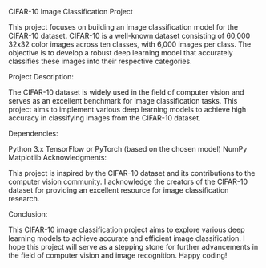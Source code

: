 CIFAR-10 Image Classification Project

This project focuses on building an image classification model for the CIFAR-10 dataset. CIFAR-10 is a well-known dataset consisting of 60,000 32x32 color images across ten classes, with 6,000 images per class. The objective is to develop a robust deep learning model that accurately classifies these images into their respective categories.

Project Description:

The CIFAR-10 dataset is widely used in the field of computer vision and serves as an excellent benchmark for image classification tasks. This project aims to implement various deep learning models to achieve high accuracy in classifying images from the CIFAR-10 dataset.

Dependencies:

Python 3.x
TensorFlow or PyTorch (based on the chosen model)
NumPy
Matplotlib
Acknowledgments:

This project is inspired by the CIFAR-10 dataset and its contributions to the computer vision community. I acknowledge the creators of the CIFAR-10 dataset for providing an excellent resource for image classification research.

Conclusion:

This CIFAR-10 image classification project aims to explore various deep learning models to achieve accurate and efficient image classification. I hope this project will serve as a stepping stone for further advancements in the field of computer vision and image recognition. Happy coding!
